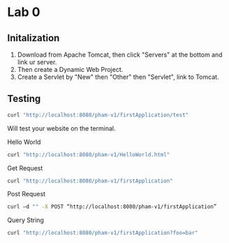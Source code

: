 # Lab 0

## Initalization
1. Download from Apache Tomcat, then click "Servers" at the bottom and link ur server.
2. Then create a Dynamic Web Project. 
3. Create a Servlet by "New" then "Other" then "Servlet", link to Tomcat.

## Testing
``` bash
curl "http://localhost:8080/pham-v1/firstApplication/test"
```
Will test your website on the terminal.


Hello World

``` bash
curl "http://localhost:8080/pham-v1/HelloWorld.html"
```

Get Request

``` bash
curl "http://localhost:8080/pham-v1/firstApplication"
```

Post Request

``` bash
curl –d "" -X POST “http://localhost:8080/pham-v1/firstApplication”
```

Query String

``` bash
curl "http://localhost:8080/pham-v1/firstApplication?foo=bar"

```
